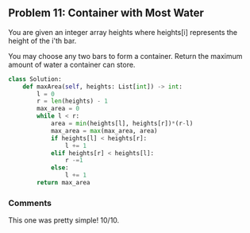 ## Problem 11: Container with Most Water
You are given an integer array heights where heights[i] represents the height of the i'th bar.

You may choose any two bars to form a container. Return the maximum amount of water a container can store.


```python 
class Solution:
    def maxArea(self, heights: List[int]) -> int:
        l = 0 
        r = len(heights) - 1
        max_area = 0
        while l < r:
            area = min(heights[l], heights[r])*(r-l)
            max_area = max(max_area, area)
            if heights[l] < heights[r]:
                l += 1
            elif heights[r] < heights[l]:
                r -=1
            else:
                l += 1
        return max_area
```
### Comments
This one was pretty simple! 10/10.
